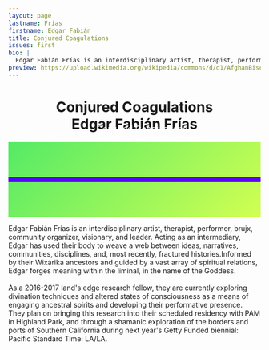 ```yaml
---
layout: page
lastname: Frías
firstname: Edgar Fabián
title: Conjured Coagulations
issues: first
bio: |
  Edgar Fabián Frías is an interdisciplinary artist, therapist, performer, brujx, community organizer, visionary, and leader.  Their praxis blurs the boundaries between modalities, ontological systems, and histories. Acting as an intermediary, Edgar has used their body to weave a web between ideas, narratives, communities, disciplines, and, most recently, fractured histories. This sacred web brings together that which has been separated by capitalism's endemic and systemic dislocation. Informed by their Wixárika ancestors and guided by a vast array of spiritual relations, Edgar forges meaning within the liminal, in the name of the Goddess.  As a 2016-2017 land's edge research fellow, they are currently exploring divination techniques and altered states of consciousness as a means of engaging ancestral spirits and developing their performative presence. They plan on bringing this research into their scheduled residency with PAM in Highland Park, and through a shamanic exploration of the borders and ports of Southern California during next year's Getty Funded biennial: Pacific Standard Time: LA/LA.
preview: https://upload.wikimedia.org/wikipedia/commons/d/d1/AfghanBiscuit.jpg
---
```


<style>

.section {
	position: relative;
}



.story-title {
	position: relative;
	text-align: center;
	top: 10%;

}

.intro {
	color: #ffffff;
	font-size: 1.2em;
	position: absolute;
	top: 40%;
	width: 85%;
	left: 10%;
}

.intro p {
	transform: rotate(0);
  transition: transform 8s 0.2s cubic-bezier(0,.87,.16,1);
}

.loaded p.skew {
  transform: rotate(10deg);
}
.loaded p.skew span {
  transform: rotate(10deg);
}

.story {
	position: relative;
	background: rgb(84,234,102); /* Old browsers */
background: -moz-linear-gradient(-45deg, rgba(84,234,102,1) 0%, rgba(210,255,82,1) 100%); /* FF3.6-15 */
background: -webkit-linear-gradient(-45deg, rgba(84,234,102,1) 0%,rgba(210,255,82,1) 100%); /* Chrome10-25,Safari5.1-6 */
background: linear-gradient(135deg, rgba(84,234,102,1) 0%,rgba(210,255,82,1) 100%); /* W3C, IE10+, FF16+, Chrome26+, Opera12+, Safari7+ */
filter: progid:DXImageTransform.Microsoft.gradient( startColorstr='#54ea66', endColorstr='#d2ff52',GradientType=1 ); /* IE6-9 fallback on horizontal gradient */
copy

}

.video-container {
	border: 5px solid #5900ff;
}





@media screen and (min-width: 800px) {

	.story {
		padding: 5em 0;
	}

	.story-title {
		top: 10%;
	}
	
	.intro {
	
	width: 43%;
	left: 35%;
	top: 50%;

}

}




</style>




<div class="story-wrapper">

<div class="section title-p full">
			<h1 class="story-title">Conjured Coagulations<br><span>Edgar Fabián Frías</span>
			</h1>
			<div class="intro">
<p class="skew">Conjured Coagulations engages nonbinary femme identities and the process of channeling as sorcery and intentional magick. Playing the role of soothsayers from alternative dimensions, each embodied being in Conjured Coagulations transmits a sacred message. What survives patriarchy's grasp? What remains? What re-roots? This video is a spell. </p>


</div>
</div>

<div class="story full">
	<div class="video-container">
	<div data-type="youtube" data-video-id="https://youtu.be/g0OF0Z61nps"></div>
</div>
</div>
<div class="section full purple-gradient">
<p class="bio">Edgar Fabián Frías is an interdisciplinary artist, therapist, performer, brujx, community organizer, visionary, and leader. Acting as an intermediary, Edgar has used their body to weave a web between ideas, narratives, communities, disciplines, and, most recently, fractured histories.Informed by their Wixárika ancestors and guided by a vast array of spiritual relations, Edgar forges meaning within the liminal, in the name of the Goddess.<br><br>  As a 2016-2017 land's edge research fellow, they are currently exploring divination techniques and altered states of consciousness as a means of engaging ancestral spirits and developing their performative presence. They plan on bringing this research into their scheduled residency with PAM in Highland Park, and through a shamanic exploration of the borders and ports of Southern California during next year's Getty Funded biennial: Pacific Standard Time: LA/LA.</p> 
</div>

</div>

<script>
  (function(i,s,o,g,r,a,m){i['GoogleAnalyticsObject']=r;i[r]=i[r]||function(){
  (i[r].q=i[r].q||[]).push(arguments)},i[r].l=1*new Date();a=s.createElement(o),
  m=s.getElementsByTagName(o)[0];a.async=1;a.src=g;m.parentNode.insertBefore(a,m)
  })(window,document,'script','https://www.google-analytics.com/analytics.js','ga');

  ga('create', 'UA-93682415-1', 'auto');
  ga('send', 'pageview');

</script>